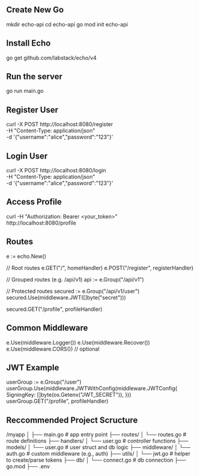 ## Create New Go
mkdir echo-api
cd echo-api
go mod init echo-api

## Install Echo

go get github.com/labstack/echo/v4

## Run the server

go run main.go



## Register User

curl -X POST http://localhost:8080/register \
  -H "Content-Type: application/json" \
  -d '{"username":"alice","password":"123"}'


## Login User

curl -X POST http://localhost:8080/login \
  -H "Content-Type: application/json" \
  -d '{"username":"alice","password":"123"}'


## Access Profile

curl -H "Authorization: Bearer <your_token>" \
  http://localhost:8080/profile


## Routes

e := echo.New()

// Root routes
e.GET("/", homeHandler)
e.POST("/register", registerHandler)

// Grouped routes (e.g. /api/v1)
api := e.Group("/api/v1")

// Protected routes
secured := e.Group("/api/v1/user")
secured.Use(middleware.JWT([]byte("secret")))

secured.GET("/profile", profileHandler)

## Common Middleware

e.Use(middleware.Logger())
e.Use(middleware.Recover())
e.Use(middleware.CORS()) // optional


## JWT Example

userGroup := e.Group("/user")
userGroup.Use(middleware.JWTWithConfig(middleware.JWTConfig{
    SigningKey: []byte(os.Getenv("JWT_SECRET")),
}))
userGroup.GET("/profile", profileHandler)


## Reccommended Project Scructure

/myapp
│
├── main.go                # app entry point
├── routes/
│   └── routes.go          # route definitions
├── handlers/
│   └── user.go            # controller functions
├── models/
│   └── user.go            # user struct and db logic
├── middleware/
│   └── auth.go            # custom middleware (e.g., auth)
├── utils/
│   └── jwt.go             # helper to create/parse tokens
├── db/
│   └── connect.go         # db connection
├── go.mod
├── .env
